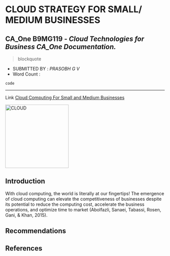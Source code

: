 
# CLOUD STRATEGY FOR SMALL/ MEDIUM BUSINESSES

## **CA_One B9MG119** - *Cloud Technologies for Business CA_One Documentation.*


> blockquote
  
- SUBMITTED BY : *PRASOBH G V*
- Word Count   : 

`code`

-----------------------------------------------

Link [Cloud Computing For Small and Medium Businesses](https://ieeexplore.ieee.org/stamp/stamp.jsp?tp=&arnumber=6470904)

<img width="200" height="200" alt="CLOUD" src="https://www.eginnovations.com/blog/wp-content/uploads/2021/09/Cloud-Computing.jpg">

## Introduction
With cloud computing, the world is literally at our fingertips! The emergence
of cloud computing can elevate the competitiveness of businesses despite its
potential to reduce the computing cost, accelerate the business operations,
and optimize time to market (Abolfazli, Sanaei, Tabassi, Rosen, Gani, &
Khan, 2015).
## Recommendations

## References

